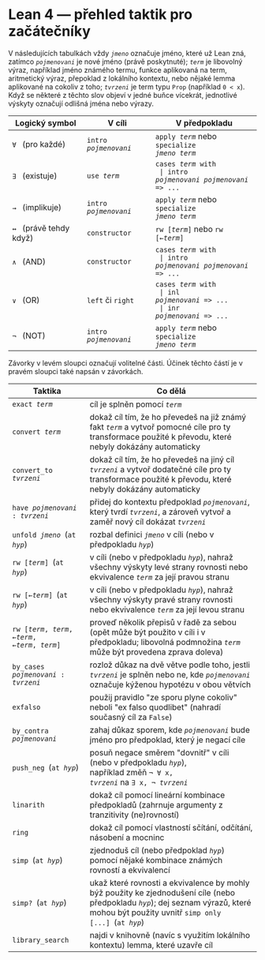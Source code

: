 # Lean 4 — přehled taktik pro začátečníky

V následujících tabulkách vždy <code>*jmeno*</code> označuje jméno, které už Lean zná,
zatímco <code>*pojmenovani*</code> je nové jméno (právě poskytnuté);
<code>*term*</code> je libovolný výraz,
například jméno známého termu,
funkce aplikovaná na term,
aritmetický výraz,
přepoklad z lokálního kontextu,
nebo nějaké lemma aplikované na cokoliv z toho;
<code>*tvrzeni*</code> je term typu <code>Prop</code> (například <code>0 < x</code>). 
Když se některé z těchto slov objeví v jedné buňce vícekrát,
jednotlivé výskyty označují odlišná jména nebo výrazy.

| Logický symbol                          | V cíli                                  | V předpokladu                                                                                                                         |
|-----------------------------------------|-----------------------------------------|---------------------------------------------------------------------------------------------------------------------------------------|
| <code>∀</code>&ensp; (pro každé)        | <code>intro *pojmenovani*</code>        | <code>apply *term*</code> nebo <code>specialize *jmeno* *term*</code>                                                        <tr></tr>|
| <code>∃</code>&ensp; (existuje)         | <code>use *term*</code>                 | <code>cases *term* with</code> <br><code>  \| intro *pojmenovani* *pojmenovani* => ...</code>                                <tr></tr>|
| <code>→</code>&ensp; (implikuje)        | <code>intro *pojmenovani*</code>        | <code>apply *term*</code> nebo <code>specialize *jmeno* *term*</code>                                                        <tr></tr>|
| <code>↔</code>&ensp; (právě tehdy když) | <code>constructor</code>                | <code>rw [*term*]</code> nebo <code>rw [←*term*]</code>                                                                      <tr></tr>|
| <code>∧</code>&ensp; (AND)              | <code>constructor</code>                | <code>cases *term* with</code> <br><code>  \| intro *pojmenovani* *pojmenovani* => ...</code>                                <tr></tr>|
| <code>∨</code>&ensp; (OR)               | <code>left</code> či <code>right</code> | <code>cases *term* with</code> <br><code>  \| inl *pojmenovani* => ...</code> <br><code>  \| inr *pojmenovani* => ...</code> <tr></tr>|
| <code>¬</code>&ensp; (NOT)              | <code>intro *pojmenovani*</code>        | <code>apply *term*</code> nebo <code>specialize *jmeno* *term*</code>                                                                 |

Závorky v levém sloupci označují volitelné části.
Účinek těchto částí je v pravém sloupci také napsán v závorkách.

| Taktika                                                     | Co dělá                                                                                                                                                                                                                                     |
|-------------------------------------------------------------|---------------------------------------------------------------------------------------------------------------------------------------------------------------------------------------------------------------------------------------------|
| <code>exact *term*</code>                                   | cíl je splněn pomocí <code>*term*</code>                                                                                                                                                                                           <tr></tr>|
| <code>convert *term*</code>                                 | dokaž cíl tím, že ho převedeš na již známý fakt <code>*term*</code> a vytvoř pomocné cíle pro ty transformace použité k převodu, které nebyly dokázány automaticky                                                                 <tr></tr>|
| <code>convert_to *tvrzeni*</code>                           | dokaž cíl tím, že ho převedeš na jiný cíl <code>*tvrzeni*</code> a vytvoř dodatečné cíle pro ty transformace použité k převodu, které nebyly dokázány automaticky                                                                  <tr></tr>|
| <code>have *pojmenovani* : *tvrzeni*</code>                 | přidej do kontextu předpoklad <code>*pojmenovani*</code>, který tvrdí <code>*tvrzeni*</code>, a zároveň vytvoř a zaměř nový cíl dokázat <code>*tvrzeni*</code>                                                                     <tr></tr>|
| <code>unfold *jmeno*</code>&ensp;(<code>at *hyp*</code>)    | rozbal definici <code>*jmeno*</code> v cíli (nebo v předpokladu <code>*hyp*</code>)                                                                                                                                                <tr></tr>|
| <code>rw [*term*]</code>&ensp;(<code>at *hyp*</code>)       | v cíli (nebo v předpokladu <code>*hyp*</code>), nahraž všechny výskyty levé strany rovnosti nebo ekvivalence <code>*term*</code> za její pravou stranu                                                                             <tr></tr>|
| <code>rw [←*term*]</code>&ensp;(<code>at *hyp*</code>)      | v cíli (nebo v předpokladu <code>*hyp*</code>), nahraž všechny výskyty pravé strany rovnosti nebo ekvivalence <code>*term*</code> za její levou stranu                                                                             <tr></tr>|
| <code>rw [*term*, *term*, ←*term*, ←*term*, *term*]</code>  | proveď několik přepisů v řadě za sebou (opět může být použito v cíli i v předpokladu; libovolná podmnožina <code>*term*</code> může být provedena zprava doleva)                                                                   <tr></tr>|
| <code>by_cases *pojmenovani* : *tvrzeni*</code>             | rozlož důkaz na dvě větve podle toho, jestli <code>*tvrzeni*</code> je splněn nebo ne, kde <code>*pojmenovani*</code> označuje kýženou hypotézu v obou větvích                                                                     <tr></tr>|
| <code>exfalso</code>                                        | použij pravidlo "ze sporu plyne cokoliv" neboli "ex falso quodlibet" (nahradí současný cíl za <code>False</code>)                                                                                                                  <tr></tr>|
| <code>by_contra *pojmenovani*</code>                        | zahaj důkaz sporem, kde <code>*pojmenovani*</code> bude jméno pro předpoklad, který je negací cíle                                                                                                                                 <tr></tr>|
| <code>push_neg</code>&ensp;(<code>at *hyp*</code>)          | posuň negace směrem "dovnitř" v cíli (nebo v předpokladu <code>*hyp*</code>),<br>například změň <code>¬ ∀ x, *tvrzeni*</code> na <code>∃ x, ¬ *tvrzeni*</code>                                                                     <tr></tr>|
| <code>linarith</code>                                       | dokaž cíl pomocí lineární kombinace předpokladů (zahrnuje argumenty z tranzitivity (ne)rovností)                                                                                                                                   <tr></tr>|
| <code>ring</code>                                           | dokaž cíl pomocí vlastností sčítání, odčítání, násobení a mocninc                                                                                                                                                                  <tr></tr>|
| <code>simp</code>&ensp;(<code>at *hyp*</code>)              | zjednoduš cíl (nebo předpoklad <code>*hyp*</code>) pomocí nějaké kombinace známých rovností a ekvivalencí                                                                                                                          <tr></tr>|
| <code>simp?</code>&ensp;(<code>at *hyp*</code>)             | ukaž které rovnosti a ekvivalence by mohly býž použity ke zjednodušení cíle (nebo předpokladu <code>*hyp*</code>); dej seznam výrazů, které mohou být použity uvnitř <code>simp only [...]</code>&ensp;(<code>at *hyp*</code>)     <tr></tr>|
| <code>library_search</code>                                 | najdi v knihovně (navíc s využitím lokálního kontextu) lemma, které uzavře cíl                                                                                                                                                     <tr></tr>|
